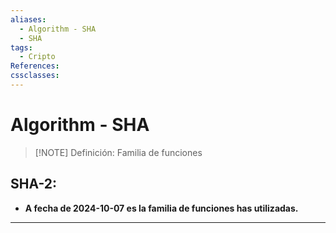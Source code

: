 ```yaml
---
aliases:
  - Algorithm - SHA
  - SHA
tags:
  - Cripto
References: 
cssclasses:
---
```

# Algorithm - SHA

> [!NOTE] Definición: 
> Familia de funciones  


## SHA-2:
+ **A fecha de 2024-10-07 es la familia de funciones has utilizadas.**

***
